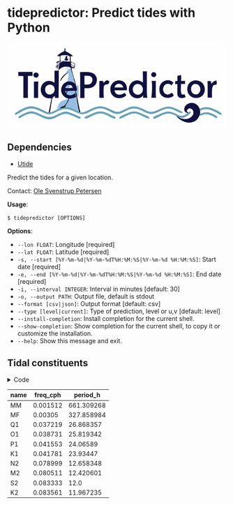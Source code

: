 # tidepredictor: Predict tides with Python

![](logo.png)

## Dependencies

* [Utide](https://github.com/wesleybowman/UTide)

Predict the tides for a given location.

Contact: [Ole Svenstrup Petersen](mailto:osp@dhigroup.com)

**Usage**:

```console
$ tidepredictor [OPTIONS]
```

**Options**:

* `--lon FLOAT`: Longitude  [required]
* `--lat FLOAT`: Latitude  [required]
* `-s, --start [%Y-%m-%d|%Y-%m-%dT%H:%M:%S|%Y-%m-%d %H:%M:%S]`: Start date  [required]
* `-e, --end [%Y-%m-%d|%Y-%m-%dT%H:%M:%S|%Y-%m-%d %H:%M:%S]`: End date  [required]
* `-i, --interval INTEGER`: Interval in minutes  [default: 30]
* `-o, --output PATH`: Output file, default is stdout
* `--format [csv|json]`: Output format  [default: csv]
* `--type [level|current]`: Type of prediction, level or u,v  [default: level]
* `--install-completion`: Install completion for the current shell.
* `--show-completion`: Show completion for the current shell, to copy it or customize the installation.
* `--help`: Show this message and exit.

## Tidal constituents

<details>
<summary>Code</summary>

```python
import polars as pl
from utide._ut_constants import ut_constants

used_consts = "Q1 MF P1 K1 MM O1 M2 S2 M4 MN4 MS4 N2 K2".split()

consts = (
    pl.DataFrame(ut_constants["const"])
    .select("name", pl.col("freq").alias("freq_cph"))
    .filter(pl.col("name").is_in(used_consts))
    .with_columns((1 / pl.col("freq_cph")).alias("period_h"))
    .sort("period_h", descending=True)
)

with pl.Config(set_float_precision=4):
    print(consts.head(10))
```

</details>

| name | freq_cph | period_h   |
|------|----------|------------|
| MM   | 0.001512 | 661.309268 |
| MF   | 0.00305  | 327.858984 |
| Q1   | 0.037219 | 26.868357  |
| O1   | 0.038731 | 25.819342  |
| P1   | 0.041553 | 24.06589   |
| K1   | 0.041781 | 23.93447   |
| N2   | 0.078999 | 12.658348  |
| M2   | 0.080511 | 12.420601  |
| S2   | 0.083333 | 12.0       |
| K2   | 0.083561 | 11.967235  |
